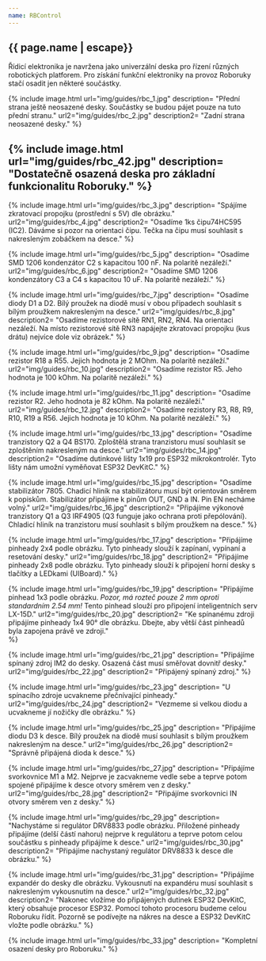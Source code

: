 ```yaml
---
name: RBControl
---
```

## {{ page.name | escape}}

Řídicí elektronika je navržena jako univerzální deska pro řízení různých robotických platforem. Pro získání funkční elektroniky na provoz Roboruky stačí osadit jen některé součástky.

{% include image.html 
    url="img/guides/rbc_1.jpg" 
    description=
        "Přední strana ještě neosazené desky. Součástky se budou pájet pouze na tuto přední stranu." 
    url2="img/guides/rbc_2.jpg" 
    description2=
        "Zadní strana neosazené desky."
%}

{% include image.html
    url="img/guides/rbc_42.jpg"
    description=
        "Dostatečně osazená deska pro základní funkcionalitu Roboruky."
 %}
---
 {% include image.html 
    url="img/guides/rbc_3.jpg" 
    description=
        "Spájíme zkratovací propojku (prostřední s 5V) dle obrázku." 
    url2="img/guides/rbc_4.jpg" 
    description2=
        "Osadíme 1ks čipu74HC595 (IC2). Dáváme si pozor na orientaci čipu. Tečka na čipu musí souhlasit s nakresleným zobáčkem na desce." 
%}

 {% include image.html 
    url="img/guides/rbc_5.jpg" 
    description=
        "Osadíme SMD 1206 kondenzátor C2 s kapacitou 100 nF. Na polaritě nezáleží." 
    url2="img/guides/rbc_6.jpg" 
    description2=
        "Osadíme SMD 1206 kondenzátory C3 a C4 s kapacitou 10 uF. Na polaritě nezáleží." 
%}

{% include image.html 
    url="img/guides/rbc_7.jpg" 
    description=
        "Osadíme diody D1 a D2. Bílý proužek na diodě musí v obou případech souhlasit s bílým proužkem nakresleným na desce." 
    url2="img/guides/rbc_8.jpg" 
    description2=
        "Osadíme rezistorové sítě RN1, RN2, RN4. Na orientaci nezáleží. Na místo rezistorové sítě RN3 napájejte zkratovací propojku (kus drátu) nejvíce dole viz obrázek." 
%}

{% include image.html 
    url="img/guides/rbc_9.jpg" 
    description=
        "Osadíme rezistor R18 a R55. Jejich hodnota je 2 MOhm. Na polaritě nezáleží." 
    url2="img/guides/rbc_10.jpg" 
    description2=
        "Osadíme rezistor R5. Jeho hodnota je 100 kOhm. Na polaritě nezáleží." 
%}

{% include image.html 
    url="img/guides/rbc_11.jpg" 
    description=
        "Osadíme rezistor R2. Jeho hodnota je 82 kOhm. Na polaritě nezáleží." 
    url2="img/guides/rbc_12.jpg" 
    description2=
        "Osadíme rezistory R3, R8, R9, R10, R19 a R56. Jejich hodnota je 10 kOhm. Na polaritě nezáleží." 
%}

{% include image.html 
    url="img/guides/rbc_13.jpg" 
    description=
        "Osadíme tranzistory Q2 a Q4 BS170. Zploštělá strana tranzistoru musí souhlasit se zploštěním nakresleným na desce." 
    url2="img/guides/rbc_14.jpg" 
    description2=
        "Osadíme dutinkové lišty 1x19 pro ESP32 mikrokontrolér. Tyto lišty nám umožní vyměňovat ESP32 DevKitC." 
%}

{% include image.html 
    url="img/guides/rbc_15.jpg" 
    description=
        "Osadíme stabilizátor 7805. Chadicí hliník na stabilizátoru musí být orientován směrem k popiskům. Stabilizátor připájíme k pinům OUT, GND a IN. Pin EN necháme volný." 
    url2="img/guides/rbc_16.jpg" 
    description2=
        "Připájíme výkonové tranzistory Q1 a Q3 IRF4905 (Q3 funguje jako ochrana proti přepólování). Chladicí hliník na tranzistoru musí souhlasit s bílým proužkem na desce." 
%}

{% include image.html 
    url="img/guides/rbc_17.jpg" 
    description=
        "Připájíme pinheady 2x4 podle obrázku. Tyto pinheady slouží k zapínaní, vypínaní a resetování desky." 
    url2="img/guides/rbc_18.jpg" 
    description2=
        "Připájíme pinheady 2x8 podle obrázku. Tyto pinheady slouží k připojení horní desky s tlačítky a LEDkami (UIBoard)." 
%}

{% include image.html 
    url="img/guides/rbc_19.jpg" 
    description=
        "Připájíme pinhead 1x3 podle obrázku. _Pozor, má rozteč pouze 2 mm oproti standardním 2.54 mm!_ Tento pinhead slouží pro připojení inteligentních serv LX-15D."
    url2="img/guides/rbc_20.jpg" 
    description2=
        "Ke spínanému zdroji připájíme pinheady 1x4 90° dle obrázku. Dbejte, aby větší část pinheadů byla zapojena právě ve zdroji."  
%}

{% include image.html 
    url="img/guides/rbc_21.jpg" 
    description=
        "Připájíme spínaný zdroj IM2 do desky. Osazená část musí směřovat dovnitř desky."
    url2="img/guides/rbc_22.jpg" 
    description2=
        "Připájený spínaný zdroj." 
%}

{% include image.html 
    url="img/guides/rbc_23.jpg" 
    description=
        "U spínacího zdroje ucvakneme přečnívající pinheady." 
    url2="img/guides/rbc_24.jpg" 
    description2=
        "Vezmeme si velkou diodu a ucvakneme jí nožičky dle obrázku." 
%}

{% include image.html 
    url="img/guides/rbc_25.jpg" 
    description=
        "Připájíme diodu D3 k desce. Bílý proužek na diodě musí souhlasit s bílým proužkem nakresleným na desce." 
    url2="img/guides/rbc_26.jpg" 
    description2=
        "Správně připájená dioda k desce." 
%}


{% include image.html 
    url="img/guides/rbc_27.jpg" 
    description=
        "Připájíme svorkovnice M1 a M2. Nejprve je zacvakneme vedle sebe a teprve potom spojené připájíme k desce otvory směrem ven z desky." 
    url2="img/guides/rbc_28.jpg" 
    description2=
        "Připájíme svorkovnici IN otvory směrem ven z desky." 
%}

{% include image.html 
    url="img/guides/rbc_29.jpg" 
    description=
        "Nachystáme si regulátor DRV8833 podle obrázku. Přiložené pinheady připájíme (delší částí nahoru) nejprve k regulátoru a teprve potom celou součástku s pinheady připájíme k desce." 
    url2="img/guides/rbc_30.jpg" 
    description2=
        "Připájíme nachystaný regulátor DRV8833 k desce dle obrázku." 
%}

{% include image.html 
    url="img/guides/rbc_31.jpg" 
    description=
        "Připájíme expandér do desky dle obrázku. Vykousnutí na expandéru musí souhlasit s nakresleným vykousnutím na desce." 
    url2="img/guides/rbc_32.jpg" 
    description2=
        "Nakonec vložíme do připájených dutinek ESP32 DevKitC, který obsahuje procesor ESP32. Pomocí tohoto procesoru budeme celou Roboruku řídit. Pozorně se podívejte na nákres na desce a ESP32 DevKitC vložte podle obrázku." 
%}

{% include image.html 
    url="img/guides/rbc_33.jpg" 
    description=
        "Kompletní osazení desky pro Roboruku."
%}
